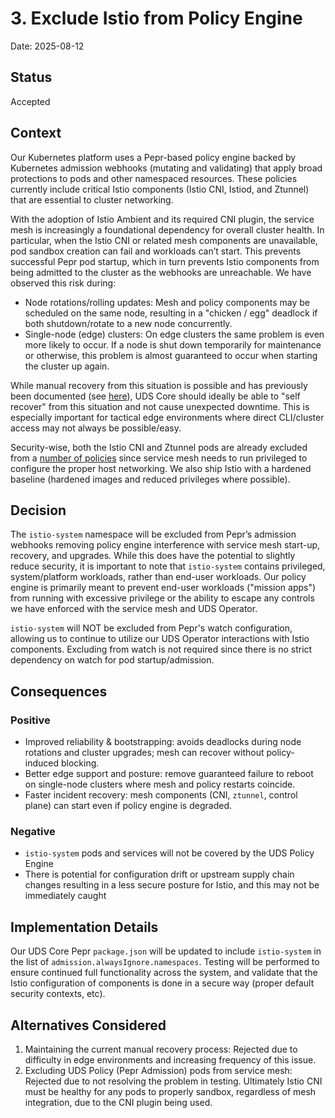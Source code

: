 # 3. Exclude Istio from Policy Engine

Date: 2025-08-12

## Status

Accepted

## Context

Our Kubernetes platform uses a Pepr-based policy engine backed by Kubernetes admission webhooks (mutating and validating) that apply broad protections to pods and other namespaced resources. These policies currently include critical Istio components (Istio CNI, Istiod, and Ztunnel) that are essential to cluster networking.

With the adoption of Istio Ambient and its required CNI plugin, the service mesh is increasingly a foundational dependency for overall cluster health. In particular, when the Istio CNI or related mesh components are unavailable, pod sandbox creation can fail and workloads can’t start. This prevents successful Pepr pod startup, which in turn prevents Istio components from being admitted to the cluster as the webhooks are unreachable. We have observed this risk during:

- Node rotations/rolling updates: Mesh and policy components may be scheduled on the same node, resulting in a "chicken / egg" deadlock if both shutdown/rotate to a new node concurrently.
- Single-node (edge) clusters: On edge clusters the same problem is even more likely to occur. If a node is shut down temporarily for maintenance or otherwise, this problem is almost guaranteed to occur when starting the cluster up again.

While manual recovery from this situation is possible and has previously been documented (see [here](https://github.com/defenseunicorns/uds-core/blob/v0.48.1/docs/reference/troubleshooting/pepr-istiod-webhooks.md)), UDS Core should ideally be able to "self recover" from this situation and not cause unexpected downtime. This is especially important for tactical edge environments where direct CLI/cluster access may not always be possible/easy.

Security-wise, both the Istio CNI and Ztunnel pods are already excluded from a [number of policies](https://github.com/defenseunicorns/uds-core/blob/v0.48.1/src/istio/common/chart/templates/exemptions.yaml) since service mesh needs to run privileged to configure the proper host networking. We also ship Istio with a hardened baseline (hardened images and reduced privileges where possible).

## Decision

The `istio-system` namespace will be excluded from Pepr’s admission webhooks removing policy engine interference with service mesh start-up, recovery, and upgrades. While this does have the potential to slightly reduce security, it is important to note that `istio-system` contains privileged, system/platform workloads, rather than end-user workloads. Our policy engine is primarily meant to prevent end-user workloads ("mission apps") from running with excessive privilege or the ability to escape any controls we have enforced with the service mesh and UDS Operator.

`istio-system` will NOT be excluded from Pepr's watch configuration, allowing us to continue to utilize our UDS Operator interactions with Istio components. Excluding from watch is not required since there is no strict dependency on watch for pod startup/admission.

## Consequences

### Positive

- Improved reliability & bootstrapping: avoids deadlocks during node rotations and cluster upgrades; mesh can recover without policy-induced blocking.
- Better edge support and posture: remove guaranteed failure to reboot on single-node clusters where mesh and policy restarts coincide.
- Faster incident recovery: mesh components (CNI, `ztunnel`, control plane) can start even if policy engine is degraded.

### Negative

- `istio-system` pods and services will not be covered by the UDS Policy Engine
- There is potential for configuration drift or upstream supply chain changes resulting in a less secure posture for Istio, and this may not be immediately caught

## Implementation Details

Our UDS Core Pepr `package.json` will be updated to include `istio-system` in the list of `admission.alwaysIgnore.namespaces`. Testing will be performed to ensure continued full functionality across the system, and validate that the Istio configuration of components is done in a secure way (proper default security contexts, etc).

## Alternatives Considered

1. Maintaining the current manual recovery process: Rejected due to difficulty in edge environments and increasing frequency of this issue.
1. Excluding UDS Policy (Pepr Admission) pods from service mesh: Rejected due to not resolving the problem in testing. Ultimately Istio CNI must be healthy for any pods to properly sandbox, regardless of mesh integration, due to the CNI plugin being used.
